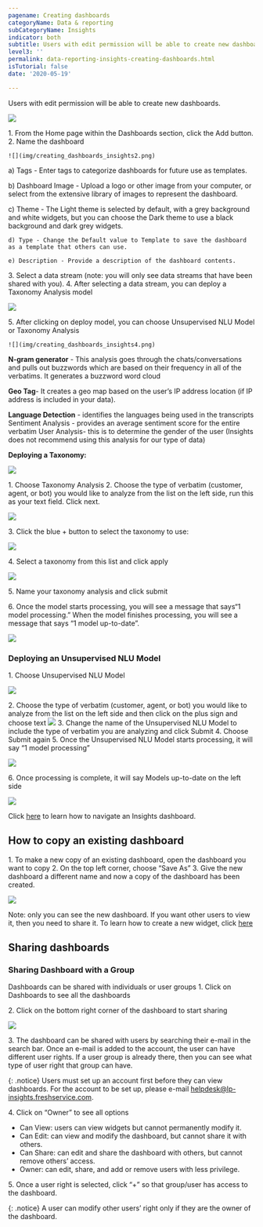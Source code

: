 ```yaml
---
pagename: Creating dashboards
categoryName: Data & reporting
subCategoryName: Insights
indicator: both
subtitle: Users with edit permission will be able to create new dashboards.
level3: ''
permalink: data-reporting-insights-creating-dashboards.html
isTutorial: false
date: '2020-05-19'

---
```


Users with edit permission will be able to create new dashboards.

![](img/creating-dashboards-insights1.png)

1\. From the Home page within the Dashboards section, click the Add button.
2\. Name the dashboard

    ![](img/creating_dashboards_insights2.png)
   
   a) Tags - Enter tags to categorize dashboards for future use as templates.
    
   b) Dashboard Image - Upload a logo or other image from your computer, or select from the extensive library of images to represent the dashboard.
    
   c) Theme - The Light theme is selected by default, with a grey background and white widgets, but you can choose the Dark theme to use a black background and dark grey widgets.
    
    d) Type - Change the Default value to Template to save the dashboard as a template that others can use.
    
    e) Description - Provide a description of the dashboard contents.
    
3\. Select a data stream (note: you will only see data streams that have been shared with you).
4\. After selecting a data stream, you can deploy a Taxonomy Analysis  model
 
 ![](img/creating_dashboards_insights3.png)
 
5\. After clicking on deploy model, you can choose Unsupervised NLU Model or Taxonomy Analysis
  
    ![](img/creating_dashboards_insights4.png)

  **N-gram generator** - This analysis goes through the chats/conversations and pulls out buzzwords which are based on their frequency in all of the verbatims. It generates a buzzword word cloud

  **Geo Tag**- It creates a geo map based on the user’s IP address location (if IP address is included in your data).

  **Language Detection** - identifies the languages being used in the transcripts
Sentiment Analysis - provides an average sentiment score for the entire verbatim 
User Analysis- this is to determine the gender of the user (Insights does not recommend using this analysis for our type of data)

**Deploying a Taxonomy:**
 
 ![](img/creating_dashboards_insights5.png)

1\. Choose Taxonomy Analysis
2\. Choose the type of verbatim (customer, agent, or bot) you would like to analyze from the list on the left side, run this as your text field. Click next.

  ![](img/creating_dashboards_insights6.png)

3\. Click the blue + button to select the taxonomy to use:

![](img/creating_dashboards_insights7.png)

4\. Select a taxonomy from this list and click apply

![](img/creating_dashboards_insights8.png)

5\. Name your taxonomy analysis and click submit

6\. Once the model starts processing, you will see a message that says“1 model processing.”  When the model finishes processing, you will see a message that says “1 model up-to-date”.

![](img/creating_dashboards_insights9.png)

### Deploying an Unsupervised NLU Model
1\. Choose Unsupervised NLU Model

  ![](img/creating_dashboards_insights10.png)

2\. Choose the type of verbatim (customer, agent, or bot) you would like to analyze from the list on the left side and then click on the plus sign and choose text
       ![](img/creating_dashboards_insights11.png)
3\. Change the name of the Unsupervised NLU Model to include the type of verbatim you are analyzing and click Submit 
4\. Choose Submit again
5\. Once the Unsupervised NLU Model starts processing, it will say “1 model processing”

  ![](img/creating_dashboards_insights12.png)

6\. Once processing is complete, it will say Models up-to-date on the left side 

![](img/creating_dashboards_insights13.png)

Click [here](data-reporting-insights-insights-user-guide.html) to learn how to navigate an Insights dashboard. 

## How to copy an existing dashboard
1\. To make a new copy of an existing dashboard, open the dashboard you want to copy
2\. On the top left corner, choose “Save As”
3\. Give the new dashboard a different name and now a copy of the dashboard has been created. 

![](img/creating_dashboards_insights14.png)

Note: only you can see the new dashboard. If you want other users to view it, then you need to share it. To learn how to create a new widget, click [here](https://knowledge.liveperson.com/data-reporting-insights-creating-new-widgets.html)

## Sharing dashboards
### Sharing Dashboard with a Group
Dashboards can be shared with individuals or user groups
1\. Click on Dashboards to see all the dashboards

2\. Click on the bottom right corner of the dashboard to start sharing
  
  ![](img/sharing_dashboards_insights_1.png)

3\. The dashboard can be shared with users by searching their e-mail in the search bar. Once an e-mail is added to the account, the user can have different user rights. If a user group is already there, then you can see what type of user right that group can have.

{: .notice}
Users must set up an account first before they can view dashboards. For the account to be set up, please e-mail helpdesk@lp-insights.freshservice.com. 

4\. Click on “Owner” to see all options
  * Can View: users can view widgets but cannot permanently modify it.
  * Can Edit: can view and modify the dashboard, but cannot share it with others.
  * Can Share: can edit and share the dashboard with others, but cannot remove others’ access.
  * Owner: can edit, share, and add or remove users with less privilege.

5\. Once a user right is selected, click “+” so that group/user has access to the dashboard.

{: .notice}
A user can modify other users’ right only if they are the owner of the dashboard.




